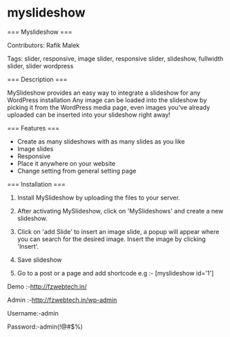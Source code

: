 # myslideshow

=== Myslideshow ===

Contributors: Rafik Malek

Tags: slider, responsive, image slider, responsive slider, slideshow, fullwidth slider, slider wordpress 

=== Description ===

MySlideshow provides an easy way to integrate a slideshow for any WordPress installation
Any image can be loaded into the slideshow by picking it from the WordPress media page, even images you've already
uploaded can be inserted into your slideshow right away!

=== Features ===

 - Create as many slideshows with as many slides as you like
 - Image slides
 - Responsive
 - Place it anywhere on your website
 - Change setting from general setting page


=== Installation ===

1. Install MySlideshow by uploading the files to your server.

2. After activating MySlideshow, click on 'MySlideshows' and create a new slideshow.

3. Click on 'add Slide' to insert an image slide, a popup will appear where you can search for the desired
image. Insert the image by clicking 'Insert'.

4. Save slideshow  

5. Go to a post or a page and add shortcode e.g :- [myslideshow id='1']


Demo :-http://fzwebtech.in/

Admin :-http://fzwebtech.in/wp-admin

Username:-admin

Password:-admin(!@#$%)


